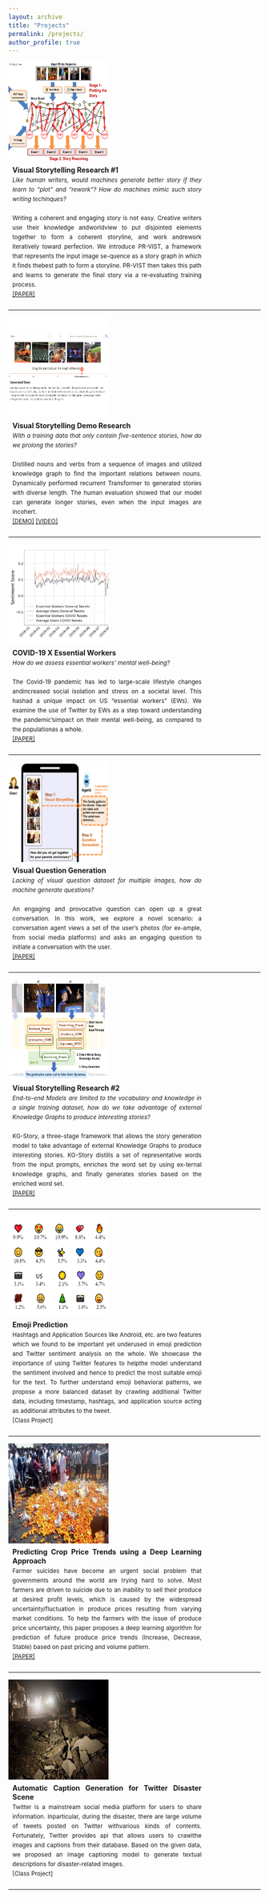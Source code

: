 ```yaml
---
layout: archive
title: "Projects"
permalink: /projects/
author_profile: true
---
```


<div style="float:left">
<img src="/images/PR_VIST_overview.png" align="left" width="200px" height="200px" >
</div>
<div style="margin:8px;float:left;width:75%;text-align:justify;line-height:18px">
<b>Visual Storytelling Research #1</b>
<small><br>
<i>Like human writers, would machines generate better story if they learn to <q>plot</q> and <q>rework</q>? How do machines mimic such story writing techinques?</i>
<br>
<br>
Writing a coherent and engaging story is not easy. Creative writers use their knowledge andworldview to put disjointed elements together to form a coherent storyline, and work andrework iteratively toward perfection. We introduce PR-VIST, a framework that represents the input image se-quence as a story graph in which it finds thebest path to form a storyline. PR-VIST then takes this path and learns to generate the final story via a re-evaluating training process. 
<br> <a href="https://arxiv.org/pdf/2105.06950.pdf">[PAPER]</a></small>
</div>
<div style="clear:both"></div>
<hr> 

<div style="float:left">
<img src="/images/stretch_vist_1.png" align="left" width="200px" height="200px" >
</div>
<div style="margin:8px;float:left;width:75%;text-align:justify;line-height:18px">
<b>Visual Storytelling Demo Research </b>
<small><br>
<i>With a training data that only contain five-sentence stories, how do we prolong the stories? </i>
<br>
<br>
Distilled nouns and verbs from a sequence of images and utilized knowledge graph to find the important relations between nouns. 
Dynamically performed recurrent Transformer to generated stories with diverse length. 
The human evaluation showed that our model can generate longer stories, even when the input images are incohert.
<br> <a href="https://doraemon.iis.sinica.edu.tw/acldemo/index.html">[DEMO]</a> <a href="https://youtu.be/-uF8IV6T1NU">[VIDEO]</a></small>
</div>
<div style="clear:both"></div>
<hr> 

<div style="float:left">
<img src="/images/covid_sentiment_analysis.png" align="left" width="200px" height="200px" >
</div>
<div style="margin:8px;float:left;width:75%;text-align:justify;line-height:18px">
<b> COVID-19 X Essential Workers</b>
<small><br>
<i> How do we assess essential workers' mental well-being?</i>
<br>
<br>
The Covid-19 pandemic has led to large-scale lifestyle changes andincreased social isolation and stress on a societal level. This hashad a unique impact on US “essential workers” (EWs). We examine the use of Twitter by EWs as a step toward understanding the pandemic’simpact on their mental well-being, as compared to the populationas a whole. 
<br> <a href="/files/CHI_LBW_2021__1column.pdf">[PAPER]</a></small>
</div>
<div style="clear:both"></div>
<hr> 

<div style="float:left">
<img src="/images/deepdial_vist_overview.png" align="left" width="200px" height="200px" >
</div>
<div style="margin:8px;float:left;width:75%;text-align:justify;line-height:18px">
<b> Visual Question Generation</b>
<small><br>
<i> Lacking of visual question dataset for multiple images, how do machine generate questions?</i>
<br>
<br>
An engaging and provocative question can open up a great conversation. In this work, we explore a novel scenario: a conversation agent views a set of the user’s photos (for ex-ample, from social media platforms) and asks an engaging question to initiate a conversation with the user.
<br> <a href="/files/2021-deep-dial.pdf">[PAPER]</a></small>
</div>
<div style="clear:both"></div>
<hr> 



<div style="float:left">
<img src="/images/kgstory.png" align="left" width="200px" height="200px" >
</div>
<div style="margin:8px;float:left;width:75%;text-align:justify;line-height:18px">
<b>Visual Storytelling Research #2</b>
<small><br>
<i> End-to-end Models are limited to the vocabulary and knowledge in a single training dataset, how do we take advantage of external Knowledge Graphs to produce interesting stories? </i>
<br>
<br>
KG-Story, a three-stage framework that allows the story generation model to take advantage of external Knowledge Graphs to produce interesting stories. 
KG-Story distills a set of representative words from the input prompts, enriches the word set by using ex-ternal knowledge graphs, and finally generates stories based on the enriched word set. 
<br> 
<a href="https://arxiv.org/abs/1912.01496">[PAPER]</a></small>
</div>
<div style="clear:both"></div>
<hr> 


<div style="float:left">
<img src="/images/emoji.png" align="left" width="200px" height="200px" >
</div>
<div style="margin:8px;float:left;width:75%;text-align:justify;line-height:18px">
<b>Emoji Prediction</b>
<small>
<br>
Hashtags and Application Sources like Android, etc. 
are two features which we found to be important yet underused in emoji prediction and Twitter sentiment analysis on the whole. 
We showcase the importance of using Twitter features to helpthe model understand the sentiment involved and hence to predict the most suitable emoji for the text.
To further understand emoji behavioral patterns, we propose a more balanced dataset by crawling additional Twitter data,
including timestamp, hashtags, and application source acting as additional attributes to the tweet. 
<br> [Class Project] </small>
</div>
<div style="clear:both"></div>
<hr> 

<div style="float:left">
<img src="/images/Farmer_ML.jpg" align="left" width="200px" height="200px" >
</div>
<div style="margin:8px;float:left;width:75%;text-align:justify;line-height:18px">
<b>Predicting Crop Price Trends using a Deep Learning Approach</b>
<small>
<br>
Farmer suicides have become an urgent social problem that governments around the world are trying hard to solve. 
Most farmers are driven to suicide due to an inability to sell their produce at desired profit levels, which is caused by the widespread uncertainty/fluctuation in produce prices resulting from varying market conditions. 
To help the farmers with the issue of produce price uncertainty, this paper proposes a deep learning algorithm for prediction of future produce price trends (Increase, Decrease, Stable) based on past pricing and volume pattern.
<br> 
<a href="https://underline.io/events/24/sessions/464/lecture/2209-ameliorating-farmer-suicides-by-predicting-crop-price-trends-using-a-deep-learning-approach">[PAPER]</a></small>
</div>
<div style="clear:both"></div>
<hr> 


<div style="float:left">
<img src="/images/disaster.jpg" align="left" width="200px" height="200px" >
</div>
<div style="margin:8px;float:left;width:75%;text-align:justify;line-height:18px">
<b>Automatic Caption Generation for Twitter Disaster Scene</b>
<small>
<br>
Twitter is a mainstream social media platform for users to share information. Inparticular, during the disaster, there are large volume of tweets posted on Twitter withvarious kinds of contents. Fortunately, Twitter provides api that allows users to crawlthe images and captions from their database. Based on the given data, we proposed an image captioning model to generate textual descriptions for disaster-related images. 
<br> [Class Project] </small>
</div>
<div style="clear:both"></div>
<hr> 
